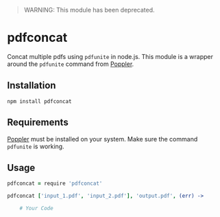 > WARNING: This module has been deprecated.

# pdfconcat

Concat multiple pdfs using `pdfunite` in node.js. This module is a wrapper around the `pdfunite` command from [Poppler](http://poppler.freedesktop.org).

## Installation

	npm install pdfconcat
	
## Requirements

[Poppler](http://poppler.freedesktop.org) must be installed on your system. Make sure the command `pdfunite` is working.
	
## Usage

```coffee
pdfconcat = require 'pdfconcat'

pdfconcat ['input_1.pdf', 'input_2.pdf'], 'output.pdf', (err) ->

	# Your Code
```

